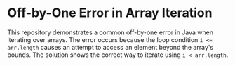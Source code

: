 # Off-by-One Error in Array Iteration

This repository demonstrates a common off-by-one error in Java when iterating over arrays. The error occurs because the loop condition `i <= arr.length` causes an attempt to access an element beyond the array's bounds.  The solution shows the correct way to iterate using `i < arr.length`.